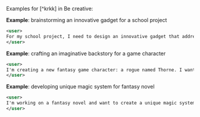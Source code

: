 Examples for [^krkk] in Be creative:

**Example**: brainstorming an innovative gadget for a school project

~~~xml
<user>
For my school project, I need to design an innovative gadget that addresses a common problem people face daily. Can you help me brainstorm an original and creative idea for such a gadget?
</user>
~~~

**Example**: crafting an imaginative backstory for a game character

~~~xml
<user>
I'm creating a new fantasy game character: a rogue named Thorne. I want his background story to surprise the players and avoid standard tropes like 'raised on the streets.' Could you help me come up with an imaginative backstory?
</user>
~~~

**Example**: developing unique magic system for fantasy novel

~~~xml
<user>
I'm working on a fantasy novel and want to create a unique magic system that's different from the usual elemental or spell-based systems. Could you suggest some unconventional ideas for a magic system that would add depth and originality to my world?
</user>
~~~